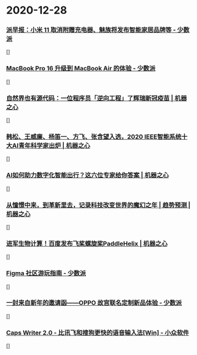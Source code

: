 
# 2020-12-28

### [派早报：小米 11 取消附赠充电器、魅族将发布智能家居品牌等 - 少数派](https://sspai.com/post/64260)

[]

### [MacBook Pro 16 升级到 MacBook Air 的体验 - 少数派](https://sspai.com/post/64262)

[]

### [自然界也有源代码：一位程序员「逆向工程」了辉瑞新冠疫苗 | 机器之心](https://www.jiqizhixin.com/articles/2020-12-28-3)

[]

### [韩松、王威廉、杨笛一、方飞、张含望入选，2020 IEEE智能系统十大AI青年科学家出炉 | 机器之心](https://www.jiqizhixin.com/articles/2020-12-28-2)

[]

### [AI如何助力数字化智能出行？这六位专家给你答案 | 机器之心](https://www.jiqizhixin.com/articles/2020-12-28-6)

[]

### [从憧憬中来，到革新里去，记录科技改变世界的魔幻之年 | 趋势预测 | 机器之心](https://www.jiqizhixin.com/articles/2020-12-28-5)

[]

### [​进军生物计算！百度发布飞桨螺旋桨PaddleHelix | 机器之心](https://www.jiqizhixin.com/articles/2020-12-28-4)

[]

### [Figma 社区游玩指南 - 少数派](https://sspai.com/post/64214)

[]

### [一封来自新年的邀请函——OPPO 故宫联名定制新品体验 - 少数派](https://sspai.com/post/64265)

[]

### [Caps Writer 2.0 - 比讯飞和搜狗更快的语音输入法[Win] - 小众软件](https://www.appinn.com/caps-writer/)

[]